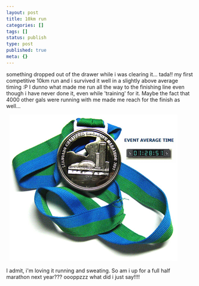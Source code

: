 ```yaml
---
layout: post
title: 10km run
categories: []
tags: []
status: publish
type: post
published: true
meta: {}
---
```

something dropped out of the drawer while i was clearing it... tada!! my first competitive 10km run and i survived it well in a slightly above average timing :P I dunno what made me run all the way to the finishing line even though i have never done it, even while 'training' for it. Maybe the fact that 4000 other gals were running with me made me reach for the finish as well...

  ![](/img/race10km_498570328470.jpg)

I admit, i'm loving it running and sweating. So am i up for a full half marathon next year??? oooppzzz what did i just say!!!!
